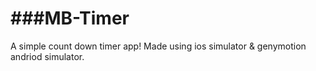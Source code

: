 ###MB-Timer
========

A simple count down timer app! Made using ios simulator & genymotion andriod simulator.
